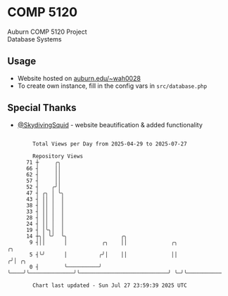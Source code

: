 # COMP 5120
Auburn COMP 5120 Project  
Database Systems

## Usage
- Website hosted on [auburn.edu/~wah0028](https://webhome.auburn.edu/~wah0028/)
- To create own instance, fill in the config vars in `src/database.php`

## Special Thanks
- [@SkydivingSquid](https://github.com/SkydivingSquid) - website beautification & added functionality

```

        Total Views per Day from 2025-04-29 to 2025-07-27

        Repository Views
      71 ┼     ╭╮
      66 ┤     ││
      62 ┤     ││
      57 ┤     ││
      52 ┤    ╭╯│
      47 ┤ ╭╮ │ ╰╮
      43 ┤ ││ │  │
      38 ┤ ││ │  │
      33 ┤ ││ │  │
      28 ┤ ││ │  │
      24 ┤ ││ │  │
      19 ┤ │╰╮│  │
      14 ┼╮│ ╰╯  ╰╮                 ╭╮
       9 ┤││      │           ╭╮    ││              ╭╮                             ╭╮
       5 ┤╰╯      │          ╭╯│    ││              ││                            ╭╯│ ╭╮
       0 ┤        ╰──────────╯ ╰────╯╰──────────────╯╰────────────────────────────╯ ╰─╯╰───────────

        Chart last updated - Sun Jul 27 23:59:39 2025 UTC
        
```

